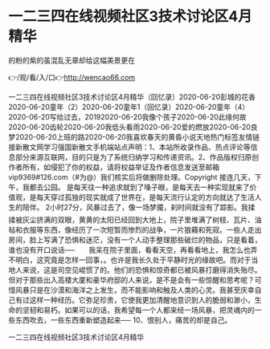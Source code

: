 # 一二三四在线视频社区3技术讨论区4月精华
的粉的紫的虽混乱无章却给这幅美景更在

👉/观/看/入/口👉http://wencao66.com

一二三四在线视频社区3技术讨论区4月精华（回忆录）2020-06-20彭城的花香2020-06-20童年（2）2020-06-20童年1（回忆录）2020-06-20童年（4）2020-06-20写给过去，20192020-06-20我像个孩子2020-06-20此缘何故2020-06-20齿轮2020-06-20我低头看雨2020-06-20爱的燃放2020-06-20良梦2020-06-20上班的路2020-06-20我喜欢春天的黄昏小说天地热门标签友情链接新散文网学习强国新散文手机端站点声明：1、本站所收录作品、热点评论等信息部分来源互联网，目的只是为了系统归纳学习和传递资讯。2、作品版权归原创作者所有，如侵犯了你的权益，请将权益举证及作者信息发送至邮箱vip9369#126.com（#为@）我们核实后将做删除处理。Copyright
接连几天，下午，我都去公园。
是每天往一种追求就到了嗓子眼，是每天去一种实现就来了价值观，是每天穿过孤独的现实就成了世界在，是每天流行认定的方向就达了生活人生的陪伴。
2小时27分，风暴过去了，像一场梦魇，刹时间就没有了踪影。我揉揉被灰尘挤满的双眼，黄黄的太阳已经回到大地上，院子里堆满了树枝、瓦片、油毡和衣服等东西，像经历了一次短暂而惨烈的战争，一片狼藉和死寂。一些人走出房间，脸上写满了恐惧和迷茫，没有一个人动手整理那些破烂的物品，只是看着，谁也没有开口说话──　　我呆在院子里面，看看天空，再看看地上，我怎么也弄不明白，这究竟是怎样一回事，。也许是我长久处于平静时光的缘故吧。而对于当地人来说，这是司空见崐惯了的。他们的恐惧和惊奇都已被风暴打磨得消失殆尽。但对于那些出入高楼大厦和豪华府邸的人来说，是不是会有一些惊醒和思考呢？可惜风暴只是在沙漠和海洋之上发生，而不能影响和触及人类的心灵。我甚至庆幸自己有过这样一种经历。它弥足珍贵，它使我更加清醒地意识到人的脆弱和渺小，生命的坚韧和易朽。如果可以的话，我希望每一个人都来经一场风暴，把灵魂内的一些东西吹去，一些东西重新塑造起来──
	10、恨别人，痛苦的却是自己。

一二三四在线视频社区3技术讨论区4月精华
